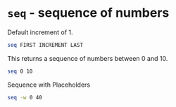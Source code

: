 

# `seq` - sequence of numbers

Default increment of 1.

```bash
seq FIRST INCREMENT LAST
```

This returns a sequence of numbers between 0 and 10.

```bash
seq 0 10
```

Sequence with Placeholders

```bash
seq -w 0 40
```
